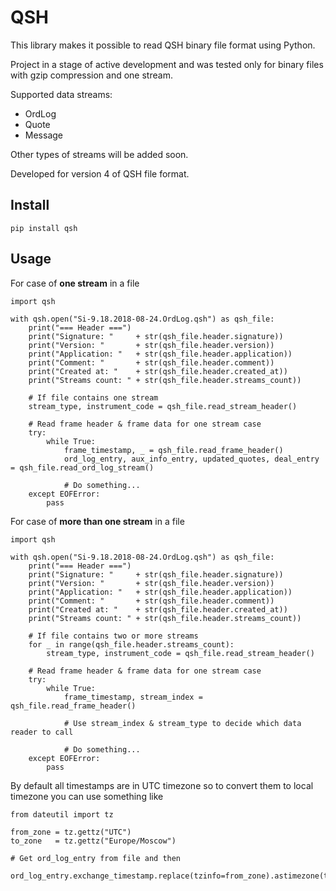 # QSH

This library makes it possible to read QSH binary file format using Python.

Project in a stage of active development and was tested only for binary files
with gzip compression and one stream.

Supported data streams:
- OrdLog
- Quote
- Message

Other types of streams will be added soon.

Developed for version 4 of QSH file format.

## Install

```
pip install qsh
```

## Usage

For case of **one stream** in a file

```
import qsh

with qsh.open("Si-9.18.2018-08-24.OrdLog.qsh") as qsh_file:
    print("=== Header ===")
    print("Signature: "     + str(qsh_file.header.signature))
    print("Version: "       + str(qsh_file.header.version))
    print("Application: "   + str(qsh_file.header.application))
    print("Comment: "       + str(qsh_file.header.comment))
    print("Created at: "    + str(qsh_file.header.created_at))
    print("Streams count: " + str(qsh_file.header.streams_count))

    # If file contains one stream
    stream_type, instrument_code = qsh_file.read_stream_header()

    # Read frame header & frame data for one stream case
    try:
        while True:
            frame_timestamp, _ = qsh_file.read_frame_header()
            ord_log_entry, aux_info_entry, updated_quotes, deal_entry = qsh_file.read_ord_log_stream()

            # Do something...
    except EOFError:
        pass
```

For case of **more than one stream** in a file

```
import qsh

with qsh.open("Si-9.18.2018-08-24.OrdLog.qsh") as qsh_file:
    print("=== Header ===")
    print("Signature: "     + str(qsh_file.header.signature))
    print("Version: "       + str(qsh_file.header.version))
    print("Application: "   + str(qsh_file.header.application))
    print("Comment: "       + str(qsh_file.header.comment))
    print("Created at: "    + str(qsh_file.header.created_at))
    print("Streams count: " + str(qsh_file.header.streams_count))

    # If file contains two or more streams
    for _ in range(qsh_file.header.streams_count):
        stream_type, instrument_code = qsh_file.read_stream_header()

    # Read frame header & frame data for one stream case
    try:
        while True:
            frame_timestamp, stream_index = qsh_file.read_frame_header()

            # Use stream_index & stream_type to decide which data reader to call

            # Do something...
    except EOFError:
        pass
```

By default all timestamps are in UTC timezone so to convert them to local timezone you can use something like

```
from dateutil import tz

from_zone = tz.gettz("UTC")
to_zone   = tz.gettz("Europe/Moscow")

# Get ord_log_entry from file and then

ord_log_entry.exchange_timestamp.replace(tzinfo=from_zone).astimezone(to_zone)
```
